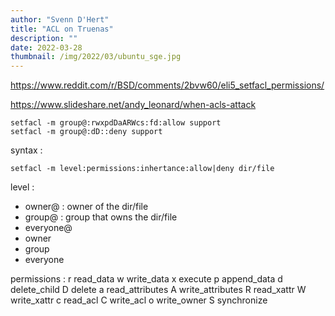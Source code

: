 ```yaml
---
author: "Svenn D'Hert"
title: "ACL on Truenas"
description: ""
date: 2022-03-28
thumbnail: /img/2022/03/ubuntu_sge.jpg
---
```




https://www.reddit.com/r/BSD/comments/2bvw60/eli5_setfacl_permissions/

https://www.slideshare.net/andy_leonard/when-acls-attack

```
setfacl -m group@:rwxpdDaARWcs:fd:allow support
setfacl -m group@:dD::deny support
```

syntax : 
```
setfacl -m level:permissions:inhertance:allow|deny dir/file
```
level : 
- owner@ : owner of the dir/file
- group@ : group that owns the dir/file
- everyone@
- owner
- group
- everyone

permissions : 
         r      read_data
         w      write_data
         x      execute
         p      append_data
         d      delete_child
         D      delete
         a      read_attributes
         A      write_attributes
         R      read_xattr
         W      write_xattr
         c      read_acl
         C      write_acl
         o      write_owner
         S      synchronize

